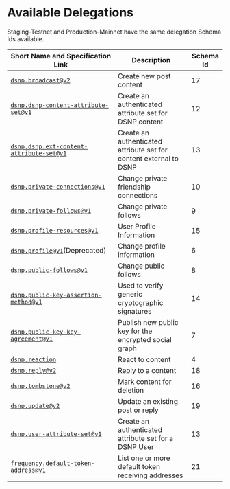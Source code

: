 # Available Delegations

Staging-Testnet and Production-Mainnet have the same delegation Schema Ids available.

| Short Name and Specification Link                                                                             | Description                                                        | Schema Id |
| ------------------------------------------------------------------------------------------------------------- | ------------------------------------------------------------------ | --------- |
| [`dsnp.broadcast@v2`](https://spec.dsnp.org/DSNP/Types/Broadcast.html)                                        | Create new post content                                            | 17        |
| [`dsnp.dsnp-content-attribute-set@v1`](https://spec.dsnp.org/DSNP/Types/DSNPContentAttributeSet.html)         | Create an authenticated attribute set for DSNP content             | 12        |
| [`dsnp.dsnp.ext-content-attribute-set@v1`](https://spec.dsnp.org/DSNP/Types/ExternalContentAttributeSet.html) | Create an authenticated attribute set for content external to DSNP | 13        |
| [`dsnp.private-connections@v1`](https://spec.dsnp.org/DSNP/UserData.html)                                     | Change private friendship connections                              | 10        |
| [`dsnp.private-follows@v1`](https://spec.dsnp.org/DSNP/UserData.html)                                         | Change private follows                                             | 9         |
| [`dsnp.profile-resources@v1`](https://spec.dsnp.org/DSNP/UserData.html)                                       | User Profile Information                                           | 15        |
| [`dsnp.profile@v1`](https://spec.dsnp.org/DSNP/Types/Profile.html)(Deprecated)                                | Change profile information                                         | 6         |
| [`dsnp.public-follows@v1`](https://spec.dsnp.org/DSNP/UserData.html)                                          | Change public follows                                              | 8         |
| [`dsnp.public-key-assertion-method@v1`](https://spec.dsnp.org/DSNP/UserData.html)                             | Used to verify generic cryptographic signatures                    | 14        |
| [`dsnp.public-key-key-agreement@v1`](https://spec.dsnp.org/DSNP/UserData.html)                                | Publish new public key for the encrypted social graph              | 7         |
| [`dsnp.reaction`](https://spec.dsnp.org/DSNP/Types/Reaction.html)                                             | React to content                                                   | 4         |
| [`dsnp.reply@v2`](https://spec.dsnp.org/DSNP/Types/Reply.html)                                                | Reply to a content                                                 | 18        |
| [`dsnp.tombstone@v2`](https://spec.dsnp.org/DSNP/Types/Tombstone.html)                                        | Mark content for deletion                                          | 16        |
| [`dsnp.update@v2`](https://spec.dsnp.org/DSNP/Types/Update.html)                                              | Update an existing post or reply                                   | 19        |
| [`dsnp.user-attribute-set@v1`](https://spec.dsnp.org/DSNP/Types/UserAttributeSet.html)                        | Create an authenticated attribute set for a DSNP User              | 13        |
| [`frequency.default-token-address@v1`](https://github.com/frequency-chain/schemas)                            | List one or more default token receiving addresses                 | 21        |

